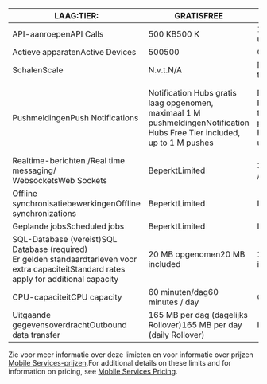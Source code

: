 
| <span data-ttu-id="3c63a-101">LAAG:</span><span class="sxs-lookup"><span data-stu-id="3c63a-101">TIER:</span></span> | <span data-ttu-id="3c63a-102">GRATIS</span><span class="sxs-lookup"><span data-stu-id="3c63a-102">FREE</span></span> | <span data-ttu-id="3c63a-103">BASIC</span><span class="sxs-lookup"><span data-stu-id="3c63a-103">BASIC</span></span> | <span data-ttu-id="3c63a-104">STANDARD</span><span class="sxs-lookup"><span data-stu-id="3c63a-104">STANDARD</span></span> |
| --- | --- | --- | --- |
| <span data-ttu-id="3c63a-105">API-aanroepen</span><span class="sxs-lookup"><span data-stu-id="3c63a-105">API Calls</span></span> |<span data-ttu-id="3c63a-106">500 KB</span><span class="sxs-lookup"><span data-stu-id="3c63a-106">500 K</span></span> |<span data-ttu-id="3c63a-107">1.5 M / eenheid</span><span class="sxs-lookup"><span data-stu-id="3c63a-107">1.5 M / unit</span></span> |<span data-ttu-id="3c63a-108">15 M / eenheid</span><span class="sxs-lookup"><span data-stu-id="3c63a-108">15 M / unit</span></span> |
| <span data-ttu-id="3c63a-109">Actieve apparaten</span><span class="sxs-lookup"><span data-stu-id="3c63a-109">Active Devices</span></span> |<span data-ttu-id="3c63a-110">500</span><span class="sxs-lookup"><span data-stu-id="3c63a-110">500</span></span> |<span data-ttu-id="3c63a-111">Onbeperkt</span><span class="sxs-lookup"><span data-stu-id="3c63a-111">Unlimited</span></span> |<span data-ttu-id="3c63a-112">Onbeperkt</span><span class="sxs-lookup"><span data-stu-id="3c63a-112">Unlimited</span></span> |
| <span data-ttu-id="3c63a-113">Schalen</span><span class="sxs-lookup"><span data-stu-id="3c63a-113">Scale</span></span> |<span data-ttu-id="3c63a-114">N.v.t.</span><span class="sxs-lookup"><span data-stu-id="3c63a-114">N/A</span></span> |<span data-ttu-id="3c63a-115">Maximaal 6 eenheden</span><span class="sxs-lookup"><span data-stu-id="3c63a-115">Up to 6 units</span></span> |<span data-ttu-id="3c63a-116">Onbeperkte eenheden</span><span class="sxs-lookup"><span data-stu-id="3c63a-116">Unlimited units</span></span> |
| <span data-ttu-id="3c63a-117">Pushmeldingen</span><span class="sxs-lookup"><span data-stu-id="3c63a-117">Push Notifications</span></span> |<span data-ttu-id="3c63a-118">Notification Hubs gratis laag opgenomen, maximaal 1 M pushmeldingen</span><span class="sxs-lookup"><span data-stu-id="3c63a-118">Notification Hubs Free Tier included, up to 1 M pushes</span></span> |<span data-ttu-id="3c63a-119">Notification Hubs Basisstaffel opgenomen, tot 10 M pushmeldingen</span><span class="sxs-lookup"><span data-stu-id="3c63a-119">Notification Hubs Basic Tier included, up to 10 M pushes</span></span> |<span data-ttu-id="3c63a-120">Notification Hubs standaardcategorie opgenomen, tot 10 M pushmeldingen</span><span class="sxs-lookup"><span data-stu-id="3c63a-120">Notification Hubs Standard Tier included, up to 10 M pushes</span></span> |
| <span data-ttu-id="3c63a-121">Realtime-berichten /</span><span class="sxs-lookup"><span data-stu-id="3c63a-121">Real time messaging/</span></span><br/><span data-ttu-id="3c63a-122">Websockets</span><span class="sxs-lookup"><span data-stu-id="3c63a-122">Web Sockets</span></span> |<span data-ttu-id="3c63a-123">Beperkt</span><span class="sxs-lookup"><span data-stu-id="3c63a-123">Limited</span></span> |<span data-ttu-id="3c63a-124">350 / mobiele service</span><span class="sxs-lookup"><span data-stu-id="3c63a-124">350 / mobile service</span></span> |<span data-ttu-id="3c63a-125">Onbeperkt</span><span class="sxs-lookup"><span data-stu-id="3c63a-125">Unlimited</span></span> |
| <span data-ttu-id="3c63a-126">Offline synchronisatiebewerkingen</span><span class="sxs-lookup"><span data-stu-id="3c63a-126">Offline synchronizations</span></span> |<span data-ttu-id="3c63a-127">Beperkt</span><span class="sxs-lookup"><span data-stu-id="3c63a-127">Limited</span></span> |<span data-ttu-id="3c63a-128">Inbegrepen</span><span class="sxs-lookup"><span data-stu-id="3c63a-128">Included</span></span> |<span data-ttu-id="3c63a-129">Inbegrepen</span><span class="sxs-lookup"><span data-stu-id="3c63a-129">Included</span></span> |
| <span data-ttu-id="3c63a-130">Geplande jobs</span><span class="sxs-lookup"><span data-stu-id="3c63a-130">Scheduled jobs</span></span> |<span data-ttu-id="3c63a-131">Beperkt</span><span class="sxs-lookup"><span data-stu-id="3c63a-131">Limited</span></span> |<span data-ttu-id="3c63a-132">Inbegrepen</span><span class="sxs-lookup"><span data-stu-id="3c63a-132">Included</span></span> |<span data-ttu-id="3c63a-133">Inbegrepen</span><span class="sxs-lookup"><span data-stu-id="3c63a-133">Included</span></span> |
| <span data-ttu-id="3c63a-134">SQL-Database (vereist)</span><span class="sxs-lookup"><span data-stu-id="3c63a-134">SQL Database (required)</span></span> <br/><span data-ttu-id="3c63a-135">Er gelden standaardtarieven voor extra capaciteit</span><span class="sxs-lookup"><span data-stu-id="3c63a-135">Standard rates apply for additional capacity</span></span> |<span data-ttu-id="3c63a-136">20 MB opgenomen</span><span class="sxs-lookup"><span data-stu-id="3c63a-136">20 MB included</span></span> |<span data-ttu-id="3c63a-137">20 MB opgenomen</span><span class="sxs-lookup"><span data-stu-id="3c63a-137">20 MB included</span></span> |<span data-ttu-id="3c63a-138">20 MB opgenomen</span><span class="sxs-lookup"><span data-stu-id="3c63a-138">20 MB included</span></span> |
| <span data-ttu-id="3c63a-139">CPU-capaciteit</span><span class="sxs-lookup"><span data-stu-id="3c63a-139">CPU capacity</span></span> |<span data-ttu-id="3c63a-140">60 minuten/dag</span><span class="sxs-lookup"><span data-stu-id="3c63a-140">60 minutes / day</span></span> |<span data-ttu-id="3c63a-141">Onbeperkt</span><span class="sxs-lookup"><span data-stu-id="3c63a-141">Unlimited</span></span> |<span data-ttu-id="3c63a-142">Onbeperkt</span><span class="sxs-lookup"><span data-stu-id="3c63a-142">Unlimited</span></span> |
| <span data-ttu-id="3c63a-143">Uitgaande gegevensoverdracht</span><span class="sxs-lookup"><span data-stu-id="3c63a-143">Outbound data transfer</span></span> |<span data-ttu-id="3c63a-144">165 MB per dag (dagelijks Rollover)</span><span class="sxs-lookup"><span data-stu-id="3c63a-144">165 MB per day (daily Rollover)</span></span> |<span data-ttu-id="3c63a-145">Inbegrepen</span><span class="sxs-lookup"><span data-stu-id="3c63a-145">Included</span></span> |<span data-ttu-id="3c63a-146">Inbegrepen</span><span class="sxs-lookup"><span data-stu-id="3c63a-146">Included</span></span> |

<span data-ttu-id="3c63a-147">Zie voor meer informatie over deze limieten en voor informatie over prijzen [Mobile Services-prijzen](https://azure.microsoft.com/pricing/details/mobile-services/).</span><span class="sxs-lookup"><span data-stu-id="3c63a-147">For additional details on these limits and for information on pricing, see [Mobile Services Pricing](https://azure.microsoft.com/pricing/details/mobile-services/).</span></span> 

